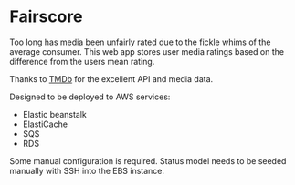 # Fairscore

Too long has media been unfairly rated due to the fickle whims of the average consumer. This web app stores user media ratings based on the difference from the users mean rating.

Thanks to [TMDb](https://www.themoviedb.org/) for the excellent API and media data.

Designed to be deployed to AWS services:

* Elastic beanstalk
* ElastiCache
* SQS
* RDS

Some manual configuration is required. Status model needs to be seeded manually with SSH into the EBS instance.
